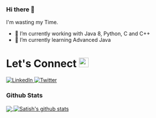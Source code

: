 ### Hi there 👋

I'm wasting my Time.

* 🔭 I’m currently working with Java 8, Python, C and C++
* 🌱 I’m currently learning Advanced Java


# Let's Connect <img src="https://github.com/TheDudeThatCode/TheDudeThatCode/blob/master/Assets/Hi.gif" width="26px">

<a target="_blank" href="https://www.linkedin.com/in/nsky80/" target="_blank">
<img alt="LinkedIn" src="https://img.shields.io/badge/LinkedIn-0077B5?style=for-the-badge&logo=linkedin&logoColor=white" />
</a>


<a target="_blank" href="https://medium.com/@nsky80" target="_blank">
<img alt="Twitter" src="https://img.shields.io/badge/Medium-12100E?style=for-the-badge&logo=medium&logoColor=white" />
</a>
 
 
### Github Stats
<a href="https://github.com/nsky80">
  <img align="center" src="https://github-readme-stats.vercel.app/api/top-langs/?username=nsky80&theme=dark&hide_langs_below=1" />
</a>

<a href="https://github.com/nsky80">
 <img align="center" src="https://github-readme-stats.vercel.app/api?username=nsky80&show_icons=true&theme=dark&line_height=27" alt="Satish's github stats"/>
</a>


<!-- Thanks to TheDudeThatCode -->

<!--
**nsky80/nsky80** is a ✨ _special_ ✨ repository because its `README.md` (this file) appears on your GitHub profile.

Here are some ideas to get you started:


- 👯 I’m looking to collaborate on ...
- 🤔 I’m looking for help with ...
- 💬 Ask me about ...
- 📫 How to reach me: ...
- 😄 Pronouns: ...
- ⚡ Fun fact: ...
-->
